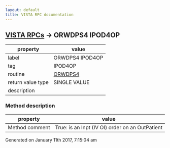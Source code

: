 ```yaml
---
layout: default
title: VISTA RPC documentation
---
```




## [VISTA RPCs](TableOfContent.md) &#8594; ORWDPS4 IPOD4OP 

 property | value 
--- | --- 
 label | ORWDPS4 IPOD4OP
 tag | IPOD4OP
 routine | [ORWDPS4](http://code.osehra.org/dox/Routine_ORWDPS4_source.html)
 return value type | SINGLE VALUE
 description | 


### Method description

 property | value 
--- | --- 
 Method comment | True: is an Inpt (IV OI) order on an OutPatient




 Generated on January 11th 2017, 7:15:04 am
